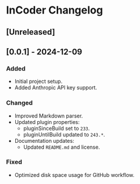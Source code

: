 <!-- Keep a Changelog guide -> https://keepachangelog.com -->

# InCoder Changelog

## [Unreleased]

## [0.0.1] - 2024-12-09

### Added

- Initial project setup.
- Added Anthropic API key support.

### Changed

- Improved Markdown parser.
- Updated plugin properties:
  - pluginSinceBuild set to `233`.
  - pluginUntilBuild updated to `243.*`.
- Documentation updates:
  - Updated `README.md` and license.

### Fixed

- Optimized disk space usage for GitHub workflow.